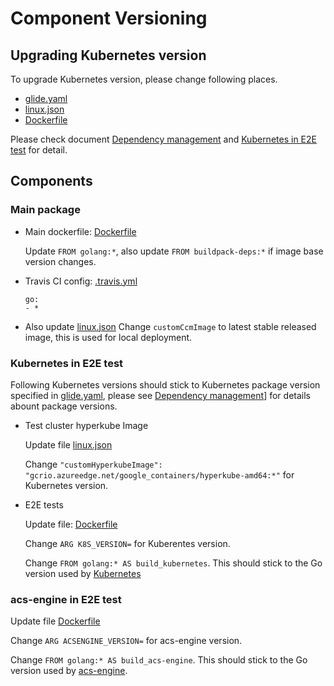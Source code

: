 # Component Versioning

## Upgrading Kubernetes version

To upgrade Kubernetes version, please change following places.
- [glide.yaml](/glide.yaml)
- [linux.json](/test/k8s-azure/manifest/linux.json)
- [Dockerfile](/test/k8s-azure/Dockerfile)

Please check document [Dependency management](dependency-management.md) and [Kubernetes in E2E test](#kubernetes-in-e2e-test) for detail.

## Components
### Main package
- Main dockerfile: [Dockerfile](/Dockerfile)
    
    Update `FROM golang:*`, also update `FROM buildpack-deps:*` if image base version changes.

- Travis CI config: [.travis.yml](/.travis.yml)
    ```
    go:
    - *
    ```

- Also update [linux.json](/test/k8s-azure/manifest/linux.json)
  Change `customCcmImage` to latest stable released image, this is used for local deployment.

### Kubernetes in E2E test
Following Kubernetes versions should stick to Kubernetes package version specified in [glide.yaml](/glide.yaml), please see [Dependency management](dependency-management.md)] for details abount package versions.

   - Test cluster hyperkube Image

     Update file [linux.json](/test/k8s-azure/manifest/linux.json)
     
     Change `"customHyperkubeImage": "gcrio.azureedge.net/google_containers/hyperkube-amd64:*"` for Kubernetes version.

   - E2E tests

     Update file: [Dockerfile](/test/k8s-azure/Dockerfile)
 
     Change `ARG K8S_VERSION=` for Kuberentes version.
 
     Change `FROM golang:* AS build_kubernetes`. This should stick to the Go version used by [Kubernetes](https://github.com/kubernetes/kubernetes/blob/master/build/build-image/cross/Dockerfile)

### acs-engine in E2E test
   Update file [Dockerfile](/test/k8s-azure/Dockerfile)

   Change  `ARG ACSENGINE_VERSION=` for acs-engine  version.

   Change  `FROM golang:* AS build_acs-engine`.
   This should stick to the Go version used by [acs-engine](https://github.com/Azure/acs-engine/blob/master/Dockerfile).
